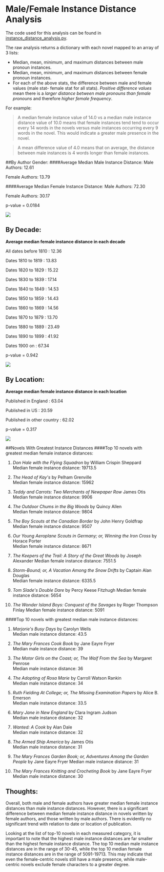 # Male/Female Instance Distance Analysis

The code used for this analysis can be found in [instance\_distance\_analysis.py](https://github\.com/dhmit/gender_novels/blob/master/gender_novels/analysis/instance_distance_analysis.py).

The raw analysis returns a dictionary with each novel mapped to an array of 3 lists:

* Median, mean, minimum, and maximum distances between male pronoun instances.
* Median, mean, minimum, and maximum distances between female pronoun instances.
* For each of the above stats, the difference between male and female values (male stat- female stat for all stats).
*Positive difference values* mean there is a *larger distance between male pronouns than female pronouns* and therefore
*higher female frequency*.

For example:
>A median female instance value of 14.0 vs a median male instance distance value of 10.0 means that female instances tend
tend to occur every 14 words in the novels versus male instances occurring every 9 words in the novel. This would indicate
a greater male presence in the novel.

> A mean difference value of 4.0 means that on average, the distance between male instances is 4 words longer than female
instances.

##By Author Gender:
####Average Median Male Instance Distance:
Male Authors: 12.61

Female Authors: 13.79

####Average Median Female Instance Distance:
Male Authors: 72.30

Female Authors: 30.17

p-value = 0.0184

![](/static/markdowns/images/median_female_instance_distance_by_author_gender.png)

## By Decade:

**Average median female instance distance in each decade**

All dates before 1810 : 12.36

Dates 1810 to 1819 : 13.83

Dates 1820 to 1829 : 15.22

Dates 1830 to 1839 : 17.14

Dates 1840 to 1849 : 14.53

Dates 1850 to 1859 : 14.43

Dates 1860 to 1869 : 14.56

Dates 1870 to 1879 : 13.70

Dates 1880 to 1889 : 23.49

Dates 1890 to 1899 : 41.92

Dates 1900 on : 67.34

p-value = 0.942

![](/static/markdowns/images/median_female_instance_distance_by_date.png)

## By Location:
**Average median female instance distance in each location**

Published in England : 63.04

Published in US : 20.59

Published in other country : 62.02

p-value = 0.317

![](/static/markdowns/images/median_female_instance_distance_by_location.png)


##Novels With Greatest Instance Distances
####Top 10 novels with greatest median female instance distances:
1. *Don Hale with the Flying Squadron* by William Crispin Sheppard  
    Median female instance distance: 19713.5

2. *The Head of Kay's* by Pelham Grenville  
    Median female instance distance: 15962

3. *Teddy and Carrots: Two Merchants of Newpaper Row* James Otis  
    Median female instance distance: 9906

4. *The Outdoor Chums in the Big Woods* by Quincy Allen  
    Median female instance distance: 9804

5. *The Boy Scouts at the Canadian Border* by John Henry Goldfrap  
    Median female instance distance: 9507

6. *Our Young Aeroplane Scouts in Germany; or, Winning the Iron Cross* by Horace Porter  
    Median female instance distance: 8671

7. *The Keepers of the Trail: A Story of the Great Woods* by Joseph Alexander
    Median female instance distance: 7551.5

8. *Storm-Bound; or, A Vacation Among the Snow Drifts* by Captain Alan Douglas  
    Median female instance distance: 6335.5

9.  *Tom Slade's Double Dare* by Percy Keese Fitzhugh
    Median female instance distance: 5654

10. *The Wonder Island Boys: Conquest of the Savages* by Roger Thompson Finlay
    Median female instance distance: 5091


####Top 10 novels with greatest median male instance distances:
1. *Marjorie's Busy Days* by Carolyn Wells  
    Median male instance distance: 43.5

2. *The Mary Frances Cook Book* by Jane Eayre Fryer  
    Median male instance distance: 39

3. *The Motor Girls on the Coast; or, The Waif From the Sea* by Margaret Penrose  
    Median male instance distance: 36

4. *The Adopting of Rosa Marie* by Carroll Watson Rankin  
    Median male instance distance: 34

5. *Ruth Fielding At College; or, The Missing Examination Papers* by Alice B. Emerson  
    Median male instance distance: 33.5

6. *Mary Jane in New England* by Clara Ingram Judson  
    Median male instance distance: 32

7. *Wanted: A Cook* by Alan Dale  
    Median male instance distance: 32

8. *The Armed Ship America* by James Otis  
    Median male instance distance: 31

9.  *The Mary Frances Garden Book; or, Adventures Among the Garden People* by Jane Eayre Fryer
    Median male instance distance: 31

10. *The Mary Frances Knitting and Crocheting Book* by Jane Eayre Fryer
    Median male instance distance: 30

## Thoughts:
Overall, both male and female authors have greater median female instance distances than male instance distances.
However, there is a significant difference between median female instance distance in novels written by female authors,
and those written by male authors. There is evidently no significant trend with relation to date or location of
publication.

Looking at the list of top-10 novels in each measured category, it is important to note that the highest male instance distances
are far smaller than the highest female instance distance. The top 10 median male instance distances are in the range of
30-45, while the top 10 median female instance distances are in the range of 5091-19713. This may indicate that even the female-centric novels still have a male
presence, while male-centric novels exclude female characters to a greater degree.
